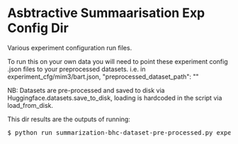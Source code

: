 # Asbtractive Summaarisation Exp Config Dir
Various experiment configuration run files.

To run this on your own data you will need to point these experiment config .json files to your preprocessed datasets.
i.e. in experiment_cfg/mim3/bart.json, "preprocessed_dataset_path": "<your own dataset>"

NB: Datasets are pre-processed and saved to disk via Huggingface.datasets.save_to_disk, loading is hardcoded in the script via load_from_disk.

This dir results are the outputs of running:
<pre>
$ python run_summarization-bhc-dataset-pre-processed.py experiment_cfg/<cg OR mim3>/<model run .json>
</pre>  



